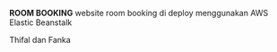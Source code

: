 **ROOM BOOKING**
website room booking di deploy menggunakan AWS Elastic Beanstalk

Thifal dan Fanka
